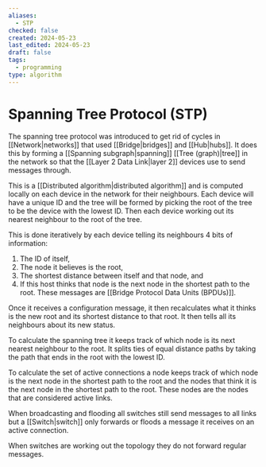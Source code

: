```yaml
---
aliases:
  - STP
checked: false
created: 2024-05-23
last_edited: 2024-05-23
draft: false
tags:
  - programming
type: algorithm
---
```

# Spanning Tree Protocol (STP)

The spanning tree protocol was introduced to get rid of cycles in [[Network|networks]] that used [[Bridge|bridges]] and [[Hub|hubs]]. It does this by forming a [[Spanning subgraph|spanning]] [[Tree (graph)|tree]] in the network so that the [[Layer 2 Data Link|layer 2]] devices use to send messages through.

This is a [[Distributed algorithm|distributed algorithm]] and is computed locally on each device in the network for their neighbours. Each device will have a unique ID and the tree will be formed by picking the root of the tree to be the device with the lowest ID. Then each device working out its nearest neighbour to the root of the tree. 

This is done iteratively by each device telling its neighbours 4 bits of information:
1. The ID of itself,
2. The node it believes is the root, 
3. The shortest distance between itself and that node, and 
4. If this host thinks that node is the next node in the shortest path to the root.
These messages are [[Bridge Protocol Data Units (BPDUs)]].

Once it receives a configuration message, it then recalculates what it thinks is the new root and its shortest distance to that root. It then tells all its neighbours about its new status.

To calculate the spanning tree it keeps track of which node is its next nearest neighbour to the root. It splits ties of equal distance paths by taking the path that ends in the root with the lowest ID.

To calculate the set of active connections a node keeps track of which node is the next node in the shortest path to the root and the nodes that think it is the next node in the shortest path to the root. These nodes are the nodes that are considered active links.

When broadcasting and flooding all switches still send messages to all links but a [[Switch|switch]] only forwards or floods a message it receives on an active connection.

When switches are working out the topology they do not forward regular messages.